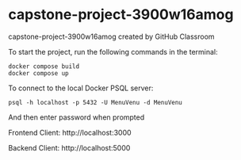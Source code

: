 # capstone-project-3900w16amog
capstone-project-3900w16amog created by GitHub Classroom

To start the project, run the following commands in the terminal:

```
docker compose build
docker compose up
```

To connect to the local Docker PSQL server:
```
psql -h localhost -p 5432 -U MenuVenu -d MenuVenu
```
And then enter password when prompted

Frontend Client: http://localhost:3000

Backend Client: http://localhost:5000
